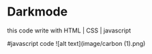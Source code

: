 # Darkmode
this code write with HTML | CSS | javascript

#javascript code
![alt text](image/carbon (1).png)


